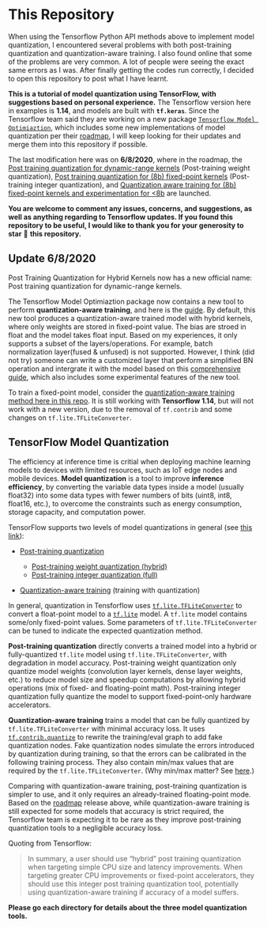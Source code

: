 # This Repository

When using the Tensorflow Python API methods above to implement model quantization, I encountered several problems with both post-training quantization and quantization-aware training. I also found online that some of the problems are very common. A lot of people were seeing the exact same errors as I was. After finally getting the codes run correctly, I decided to open this repository to post what I have learnt.

**This is a tutorial of model quantization using TensorFlow, with suggestions based on personal experience.** The Tensorflow version here in examples is **1.14**, and models are built with **`tf.keras`**. Since the Tensorflow team said they are working on a new package [`Tensorflow Model Optimiaztion`](https://www.tensorflow.org/model_optimization), which includes some new implementations of model quantization per their [roadmap](https://www.tensorflow.org/model_optimization/guide/roadmap), I will keep looking for their updates and merge them into this repository if possible.

The last modification here was on **6/8/2020**, where in the roadmap, the [Post training quantization for dynamic-range kernels](https://blog.tensorflow.org/2018/09/introducing-model-optimization-toolkit.html) (Post-training weight quantization), [Post training quantization for (8b) fixed-point kernels](https://blog.tensorflow.org/2019/06/tensorflow-integer-quantization.html) (Post-training integer quantization), and [Quantization aware training for (8b) fixed-point kernels and experimentation for <8b](https://blog.tensorflow.org/2020/04/quantization-aware-training-with-tensorflow-model-optimization-toolkit.html) are launched.

**You are welcome to comment any issues, concerns, and suggestions, as well as anything regarding to Tensorflow updates. If you found this repository to be useful, I would like to thank you for your generosity to star** :star2: **this repository.**

## Update 6/8/2020

Post Training Quantization for Hybrid Kernels now has a new official name: Post training quantization for dynamic-range kernels.

The Tensorflow Model Optimiaztion package now contains a new tool to perform **quantization-aware training**, and here is the [guide](https://www.tensorflow.org/model_optimization/guide/quantization/training_example). By default, this new tool produces a quantization-aware trained model with hybrid kernels, where only weights are stored in fixed-point value. The bias are stroed in float and the model takes float input. Based on my experiences, it only supports a subset of the layers/operations. For example, batch normalization layer(fused & unfused) is not supported. However, I think (did not try) someone can write a customized layer that perform a simplified BN operation and intergrate it with the model based on this [comprehensive guide](https://www.tensorflow.org/model_optimization/guide/quantization/training_comprehensive_guide), which also includes some experimental features of the new tool.

To train a fixed-point model, consider the [quantization-aware training method here in this repo](/quantization_aware_training/README.md). It is still working with **Tensorflow 1.14**, but will not work with a new version, due to the removal of `tf.contrib` and some changes on `tf.lite.TFLiteConverter`.

## TensorFlow Model Quantization

The efficiency at inference time is critial when deploying machine learning models to devices with limited resources, such as IoT edge nodes and mobile devices. **Model quantization** is a tool to improve **inference efficiency**, by converting the variable data types inside a model (usually float32) into some data types with fewer numbers of bits (uint8, int8, float16, etc.), to overcome the constraints such as energy consumption, storage capacity, and computation power.

TensorFlow supports two levels of model quantizations in general (see [this link](https://www.tensorflow.org/lite/performance/model_optimization)):

- [Post-training quantization](https://www.tensorflow.org/lite/performance/post_training_quantization)
  - [Post-training weight quantization (hybrid)](https://www.tensorflow.org/lite/performance/post_training_quant)
  - [Post-training integer quantization (full)](https://www.tensorflow.org/lite/performance/post_training_integer_quant)

- [Quantization-aware training](https://github.com/tensorflow/tensorflow/tree/r1.14/tensorflow/contrib/quantize) (training with quantization)

In general, quantization in Tensforflow uses [`tf.lite.TFLiteConverter`](https://github.com/tensorflow/docs/blob/r1.14/site/en/api_docs/python/tf/lite/TFLiteConverter.md) to convert a float-point model to a [`tf.lite`](https://www.tensorflow.org/versions/r1.14/api_docs/python/tf/lite) model. A `tf.lite` model contains some/only fixed-point values. Some parameters of `tf.lite.TFLiteConverter` can be tuned to indicate the expected quantization method.

**Post-training quantization** directly converts a trained model into a hybrid or fully-quantized `tf.lite` model using `tf.lite.TFLiteConverter`, with degradation in model accuracy. Post-training weight quantization only quantize model weights (convolution layer kernels, dense layer weights, etc.) to reduce model size and speedup computations by allowing hybrid operations (mix of fixed- and floating-point math). Post-training integer quantization fully quantize the model to support fixed-point-only hardware accelerators.

**Quantization-aware training** trains a model that can be fully quantized by `tf.lite.TFLiteConverter` with minimal accuracy loss. It uses [`tf.contrib.quantize`](https://www.tensorflow.org/versions/r1.14/api_docs/python/tf/contrib/quantize) to rewrite the training/eval graph to add fake quantization nodes. Fake quantization nodes simulate the errors introduced by quantization during training, so that the errors can be calibrated in the following training process. They also contain min/max values that are required by the `tf.lite.TFLiteConverter`. (Why min/max matter? See [here](/post_training_integer_quantization/README.md).)

Comparing with quantization-aware training, post-training quantization is simpler to use, and it only requires an already-trained floating-point mode. Based on the [roadmap](https://www.tensorflow.org/model_optimization/guide/roadmap) release above, while quantization-aware training is still expected for some models that accuracy is strict required, the Tensorflow team is expecting it to be rare as they improve post-training quantization tools to a negligible accuracy loss.

Quoting from Tensorflow:

> In summary, a user should use “hybrid” post training quantization when targeting simple CPU size and latency improvements. When targeting greater CPU improvements or fixed-point accelerators, they should use this integer post training quantization tool, potentially using quantization-aware training if accuracy of a model suffers.

**Please go each directory for details about the three model quantization tools.**
